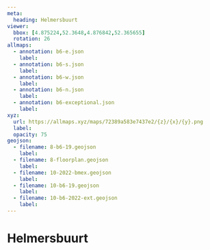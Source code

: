 ```yaml
---
meta:
  heading: Helmersbuurt
viewer:
  bbox: [4.875224,52.3648,4.876842,52.365655]
  rotation: 26
allmaps:
  - annotation: b6-e.json
    label:
  - annotation: b6-s.json
    label:
  - annotation: b6-w.json
    label:
  - annotation: b6-n.json
    label:
  - annotation: b6-exceptional.json
    label:
xyz:
  url: https://allmaps.xyz/maps/72389a583e7437e2/{z}/{x}/{y}.png
  label:
  opacity: 75
geojson: 
  - filename: 8-b6-19.geojson
    label: 
  - filename: 8-floorplan.geojson
    label: 
  - filename: 10-2022-bmex.geojson
    label:
  - filename: 10-b6-19.geojson
    label:
  - filename: 10-b6-2022-ext.geojson
    label:
---
```

# Helmersbuurt